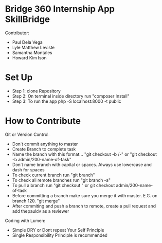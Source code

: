 # Bridge 360 Internship App SkillBridge
Contributor:
- Paul Dela Vega
- Lyle Matthew Leviste
- Samantha Montales
- Howard Kim Ison

# Set Up
- Step 1: clone Repository
- Step 2: On terminal inside directory run "composer Install"
- Step 3: To run the app php -S localhost:8000 -t public



# How to Contribute

Git or Version Control:
- Don't commit anything to master
- Create Branch to complete task
- Name the branch with this format... "git checkout -b <user>/<task number>-<name-of-task>" or "git checkout -b admin/200-name-of-task"
- Don't name branch with capital or spaces. Always use lowercase and dash for spaces
- To check current branch run "git branch"
- To check all remote branches run "git branch -a"
- To pull a branch run "git checkout <branch-name>" or git checkout admin/200-name-of-task
- Before committing a branch make sure you merge it with master. E.G. on branch 120. "git merge"
- After commiting and push a branch to remote, create a pull request and add thepauldv as a reviewer

Coding with Lumen:
- Simple DRY or Dont repeat Your Self Principle
- Single Responsibility Principle is recommended
